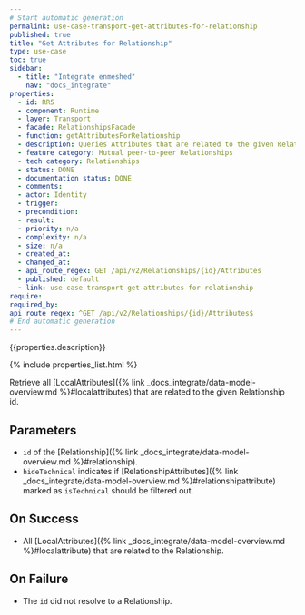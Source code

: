 ```yaml
---
# Start automatic generation
permalink: use-case-transport-get-attributes-for-relationship
published: true
title: "Get Attributes for Relationship"
type: use-case
toc: true
sidebar:
  - title: "Integrate enmeshed"
    nav: "docs_integrate"
properties:
  - id: RR5
  - component: Runtime
  - layer: Transport
  - facade: RelationshipsFacade
  - function: getAttributesForRelationship
  - description: Queries Attributes that are related to the given Relationship.
  - feature category: Mutual peer-to-peer Relationships
  - tech category: Relationships
  - status: DONE
  - documentation status: DONE
  - comments:
  - actor: Identity
  - trigger:
  - precondition:
  - result:
  - priority: n/a
  - complexity: n/a
  - size: n/a
  - created_at:
  - changed_at:
  - api_route_regex: GET /api/v2/Relationships/{id}/Attributes
  - published: default
  - link: use-case-transport-get-attributes-for-relationship
require:
required_by:
api_route_regex: ^GET /api/v2/Relationships/{id}/Attributes$
# End automatic generation
---
```


{{properties.description}}

{% include properties_list.html %}

Retrieve all [LocalAttributes]({% link _docs_integrate/data-model-overview.md %}#localattributes) that are related to the given Relationship id.

## Parameters

- `id` of the [Relationship]({% link _docs_integrate/data-model-overview.md %}#relationship).
- `hideTechnical` indicates if [RelationshipAttributes]({% link _docs_integrate/data-model-overview.md %}#relationshipattribute)
  marked as `isTechnical` should be filtered out.

## On Success

- All [LocalAttributes]({% link _docs_integrate/data-model-overview.md %}#localattribute) that are related to the Relationship.

## On Failure

- The `id` did not resolve to a Relationship.
